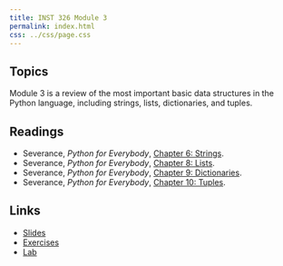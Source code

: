 ```yaml
---
title: INST 326 Module 3
permalink: index.html
css: ../css/page.css
---
```


## Topics

Module 3 is a review of the most important basic data structures in the Python language, including strings, lists, dictionaries, and tuples.

## Readings

- Severance, _Python for Everybody_, [Chapter 6: Strings](https://www.py4e.com/html3/06-strings).
- Severance, _Python for Everybody_, [Chapter 8: Lists](https://www.py4e.com/html3/08-lists).
- Severance, _Python for Everybody_, [Chapter 9: Dictionaries](https://www.py4e.com/html3/09-dictionaries).
- Severance, _Python for Everybody_, [Chapter 10: Tuples](https://www.py4e.com/html3/10-tuples).

## Links

- [Slides](slides.html)
- [Exercises](exercises)
- [Lab](lab)
